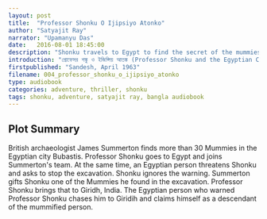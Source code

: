 ```yaml
---
layout: post
title:  "Professor Shonku O Ijipsiyo Atonko"
author: "Satyajit Ray"
narrator: "Upamanyu Das"
date:   2016-08-01 18:45:00
description: "Shonku travels to Egypt to find the secret of the mummies"
introduction: "প্রোফেসর শঙ্কু ও ইজিপ্সিয় আতঙ্ক (Professor Shonku and the Egyptian Curse) is the second story of Professor Shonku series by Satyajit Ray. The story follows Professor Trilokeshwar Shonku, a scientist and inventor, who travels to egypt to discover the secret of mummies, but ends up tangled in a dangerous curse."
firstpublished: "Sandesh, April 1963"
filename: 004_professor_shonku_o_ijipsiyo_atonko
type: audiobook
categories: adventure, thriller, shonku
tags: shonku, adventure, satyajit ray, bangla audiobook
---
```



Plot Summary
------------

British archaeologist James Summerton finds more than 30 Mummies in the Egyptian city Bubastis. Professor Shonku goes to Egypt and joins Summerton's team. At the same time, an Egyptian person threatens Shonku and asks to stop the excavation. Shonku ignores the warning. Summerton gifts Shonku one of the Mummies he found in the excavation. Professor Shonku brings that to Giridh, India. The Egyptian person who warned Professor Shonku chases him to Giridih and claims himself as a descendant of the mummified person.

[jekyll]:      http://jekyllrb.com
[jekyll-gh]:   https://github.com/jekyll/jekyll
[jekyll-help]: https://github.com/jekyll/jekyll-help
